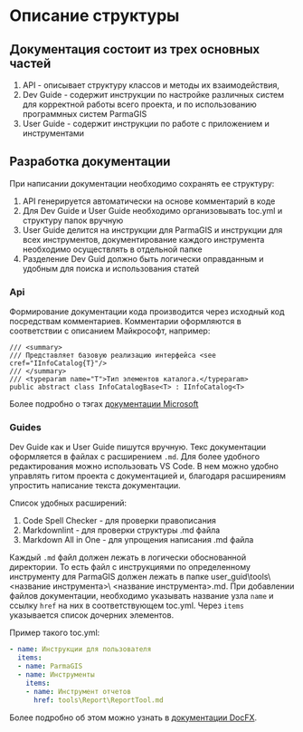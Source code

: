 # Описание структуры

## Документация состоит из трех основных частей

1. API - описывает структуру классов и методы их взаимодействия,
2. Dev Guide - содержит инструкции по настройке различных систем для корректной работы всего проекта, и по использованию программных систем ParmaGIS
3. User Guide - содержит инструкции по работе с приложением и инструментами

## Разработка документации

При написании документации необходимо сохранять ее структуру:

1. API генерируется автоматически на основе комментарий в коде
2. Для Dev Guide и User Guide необходимо организовывать toc.yml и структуру папок вручную
3. User Guide делится на инструкции для ParmaGIS и инструкции для всех инструментов, документирование каждого инструмента необходимо осуществлять в отдельной папке
4. Разделение Dev Guid должно быть логически оправданным и удобным для поиска и использования статей

### Api

Формирование документации кода производится через исходный код посредствам комментариев. Комментарии оформляются в соответствии с описанием Майкрософт, например:

```CSharp
/// <summary>
/// Представляет базовую реализацию интерфейса <see cref="IInfoCatalog{T}"/>
/// </summary>
/// <typeparam name="T">Тип элементов каталога.</typeparam>
public abstract class InfoCatalogBase<T> : IInfoCatalog<T>
```

Более подробно о тэгах [документации Microsoft](https://learn.microsoft.com/ru-ru/dotnet/csharp/language-reference/language-specification/documentation-comments)

### Guides

Dev Guide как и User Guide пишутся вручную. Текс документации оформляется в файлах с расширением ```.md```. Для более удобного редактирования можно использовать VS Code. В нем можно удобно управлять гитом проекта с документацией и, благодаря расширениям упростить написание текста документации.

Список удобных расширений:

1. Code Spell Checker - для проверки правописания
2. Markdownlint - для проверки структуры .md файла
3. Markdown All in One - для упрощения написания .md файла

Каждый ```.md``` файл должен лежать в логически обоснованной директории. То есть файл с инструкциями по определенному инструменту для ParmaGIS должен лежать в папке user_guid\tools\ <название инструмента>\ <название инструмента>.md. При добавлении файлов документации, необходимо указывать название узла ```name``` и ссылку ```href``` на них в соответствующем toc.yml. Через ```items``` указывается список дочерних элементов.

Пример такого toc.yml:

```yml
- name: Инструкции для пользователя
  items:
  - name: ParmaGIS
  - name: Инструменты
    items:
    - name: Инструмент отчетов
      href: tools\Report\ReportTool.md
```

Более подробно об этом можно узнать в [документации DocFX](https://dotnet.github.io/docfx/docs/table-of-contents.html).
